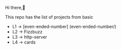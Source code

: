 Hi there,👋


This repo has the list of projects from basic
- L1 -> [even-ended-number] (even-ended-number/)
- L2 -> Fizzbuzz
- L3 -> http-server
- L4 -> cards 
